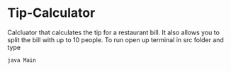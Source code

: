 # Tip-Calculator
Calcluator that calculates the tip for a restaurant bill.
It also allows you to split the bill with up to 10 people.
To run open up terminal in src folder and type
```
java Main
```

